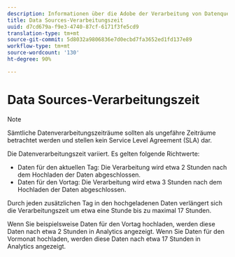 ```yaml
---
description: Informationen über die Adobe der Verarbeitung von Datenquellen.
title: Data Sources-Verarbeitungszeit
uuid: d7cd679a-f9e3-4740-87cf-6171f3fe5cd9
translation-type: tm+mt
source-git-commit: 5d8032a9806836e7d0ecbd7fa3652ed1fd137e89
workflow-type: tm+mt
source-wordcount: '130'
ht-degree: 90%

---
```



# Data Sources-Verarbeitungszeit

>[!NOTE]
>Sämtliche Datenverarbeitungszeiträume sollten als ungefähre Zeiträume betrachtet werden und stellen kein Service Level Agreement (SLA) dar.

Die Datenverarbeitungszeit variiert. Es gelten folgende Richtwerte:

* Daten für den aktuellen Tag: Die Verarbeitung wird etwa 2 Stunden nach dem Hochladen der Daten abgeschlossen.
* Daten für den Vortag: Die Verarbeitung wird etwa 3 Stunden nach dem Hochladen der Daten abgeschlossen.

Durch jeden zusätzlichen Tag in den hochgeladenen Daten verlängert sich die Verarbeitungszeit um etwa eine Stunde bis zu maximal 17 Stunden.

Wenn Sie beispielsweise Daten für den Vortag hochladen, werden diese Daten nach etwa 2 Stunden in Analytics angezeigt. Wenn Sie Daten für den Vormonat hochladen, werden diese Daten nach etwa 17 Stunden in Analytics angezeigt.
